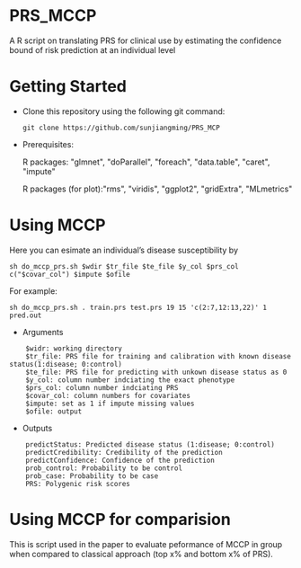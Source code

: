 # PRS_MCCP
A R script on translating PRS for clinical use by estimating the confidence bound of risk prediction at an individual level

# Getting Started
- Clone this repository using the following git command:

  `git clone https://github.com/sunjiangming/PRS_MCP`

- Prerequisites:

    R packages: "glmnet", "doParallel", "foreach", "data.table", "caret", "impute"
    
    R packages (for plot):"rms", "viridis", "ggplot2", "gridExtra", "MLmetrics"

# Using MCCP

Here you can esimate an individual’s disease susceptibility by

    sh do_mccp_prs.sh $wdir $tr_file $te_file $y_col $prs_col c("$covar_col") $impute $ofile

 For example:

    sh do_mccp_prs.sh . train.prs test.prs 19 15 'c(2:7,12:13,22)' 1 pred.out


-  Arguments
```
    $widr: working directory
    $tr_file: PRS file for training and calibration with known disease status(1:disease; 0:control)
    $te_file: PRS file for predicting with unkown disease status as 0
    $y_col: column number indciating the exact phenotype
    $prs_col: column number indciating PRS
    $covar_col: column numbers for covariates
    $impute: set as 1 if impute missing values
    $ofile: output
```


-  Outputs
```
    predictStatus: Predicted disease status (1:disease; 0:control)
    predictCredibility: Credibility of the prediction
    predictConfidence: Confidence of the prediction
    prob_control: Probability to be control
    prob_case: Probability to be case
    PRS: Polygenic risk scores
```
# Using MCCP for comparision

  This is script used in the paper to evaluate peformance of MCCP in group when compared to classical approach (top x% and bottom x% of PRS).
  

